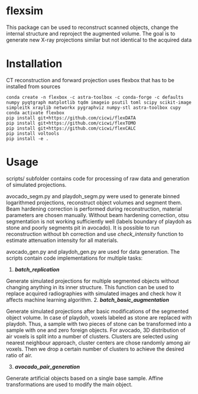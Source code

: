 # flexsim
This package can be used to reconstruct scanned objects, change the internal structure and reproject the augmented volume. The goal is to generate new X-ray projections similar but not identical to the acquired data
# Installation
CT reconstruction and forward projection uses flexbox that has to be installed from sources
```
conda create -n flexbox -c astra-toolbox -c conda-forge -c defaults numpy pyqtgraph matplotlib tqdm imageio psutil toml scipy scikit-image simpleitk xraylib networkx pygraphviz numpy-stl astra-toolbox cupy
conda activate flexbox
pip install git+https://github.com/cicwi/flexDATA
pip install git+https://github.com/cicwi/flexTOMO
pip install git+https://github.com/cicwi/flexCALC
pip install voltools
pip install -e .
```
# Usage
scripts/ subfolder contains code for processing of raw data and generation of simulated projections.

avocado_segm.py and playdoh_segm.py were used to generate binned logarithmed projections, reconstruct object volumes and segment them. Beam hardening correction is performed during reconstruction, material parameters are chosen manually. Without beam hardening correction, otsu segmentation is not working sufficiently well (labels boundary of playdoh as stone and poorly segments pit in avocado). It is possible to run reconstruction without bh correction and use *check_intensity* function to estimate attenuation intensity for all materials.

avocado_gen.py and playdoh_gen.py are used for data generation. The scripts contain code implementations for multiple tasks:
1. ***batch_replication***

Generate simulated projections for multiple segmented objects without changing anything in its inner structure. This function can be used to replace acquired radiographies with simulated images and check how it affects machine learning algorithm.
2. ***batch_basic_augmentation***

Generate simulated projections after basic modifications of the segmented object volume. In case of playdoh, voxels labeled as stone are replaced with playdoh. Thus, a sample with two pieces of stone can be transformed into a sample with one and zero foreign objects. For avocado, 3D distribution of air voxels is split into a number of clusters. Clusters are selected using nearest neighbour approach, cluster centers are chose randomly among air voxels. Then we drop a certain number of clusters to achieve the desired ratio of air.

3. ***avocado_pair_generation***

Generate artificial objects based on a single base sample. Affine transformations are used to modify the main object.

